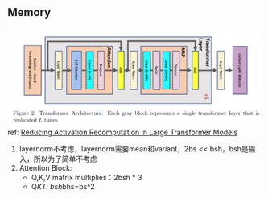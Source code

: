 # 

## Memory

![Alt text](image.png)
ref: [Reducing Activation Recomputation in Large Transformer Models](https://arxiv.org/pdf/2205.05198.pdf)

1. layernorm不考虑，layernorm需要mean和variant，2bs << bsh，bsh是输入，所以为了简单不考虑
2. Attention Block:
   * Q,K,V matrix multiplies：2bsh * 3
   * Q*KT: bsh*bhs=bs^2